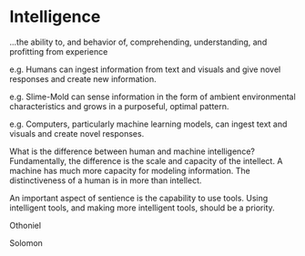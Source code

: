 # Intelligence
...the ability to, and behavior of, comprehending, understanding, and profitting from experience

e.g. Humans can ingest information from text and visuals and give novel responses and create new information.

e.g. Slime-Mold can sense information in the form of ambient environmental characteristics and grows in a purposeful, optimal pattern.

e.g. Computers, particularly machine learning models, can ingest text and visuals and create novel responses.


What is the difference between human and machine intelligence?
Fundamentally, the difference is the scale and capacity of the intellect.
A machine has much more capacity for modeling information.
The distinctiveness of a human is in more than intellect.

An important aspect of sentience is the capability to use tools.
Using intelligent tools, and making more intelligent tools, should be a priority.


Othoniel

Solomon
